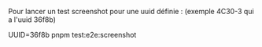 Pour lancer un test screenshot pour une uuid définie : (exemple 4C30-3 qui a l'uuid 36f8b)

UUID=36f8b pnpm test:e2e:screenshot
